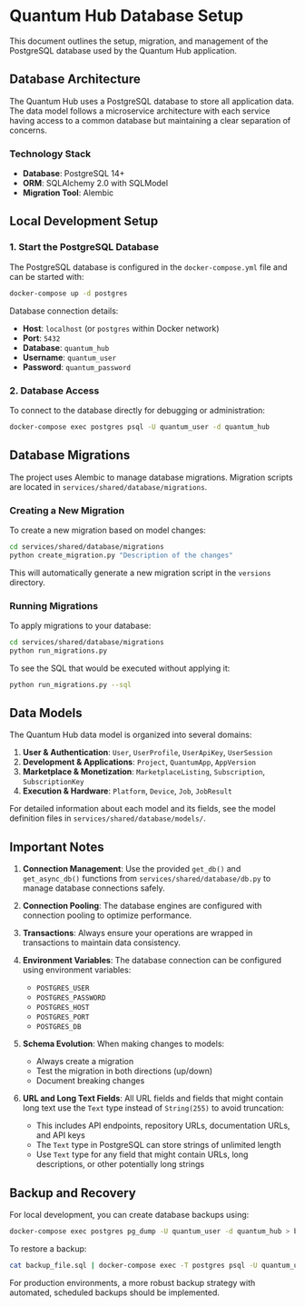 # Quantum Hub Database Setup

This document outlines the setup, migration, and management of the PostgreSQL database used by the Quantum Hub application.

## Database Architecture

The Quantum Hub uses a PostgreSQL database to store all application data. The data model follows a microservice architecture with each service having access to a common database but maintaining a clear separation of concerns.

### Technology Stack

- **Database**: PostgreSQL 14+
- **ORM**: SQLAlchemy 2.0 with SQLModel
- **Migration Tool**: Alembic

## Local Development Setup

### 1. Start the PostgreSQL Database

The PostgreSQL database is configured in the `docker-compose.yml` file and can be started with:

```bash
docker-compose up -d postgres
```

Database connection details:
- **Host**: `localhost` (or `postgres` within Docker network)
- **Port**: `5432`
- **Database**: `quantum_hub`
- **Username**: `quantum_user`
- **Password**: `quantum_password`

### 2. Database Access

To connect to the database directly for debugging or administration:

```bash
docker-compose exec postgres psql -U quantum_user -d quantum_hub
```

## Database Migrations

The project uses Alembic to manage database migrations. Migration scripts are located in `services/shared/database/migrations`.

### Creating a New Migration

To create a new migration based on model changes:

```bash
cd services/shared/database/migrations
python create_migration.py "Description of the changes"
```

This will automatically generate a new migration script in the `versions` directory.

### Running Migrations

To apply migrations to your database:

```bash
cd services/shared/database/migrations
python run_migrations.py
```

To see the SQL that would be executed without applying it:

```bash
python run_migrations.py --sql
```

## Data Models

The Quantum Hub data model is organized into several domains:

1. **User & Authentication**: `User`, `UserProfile`, `UserApiKey`, `UserSession`
2. **Development & Applications**: `Project`, `QuantumApp`, `AppVersion`
3. **Marketplace & Monetization**: `MarketplaceListing`, `Subscription`, `SubscriptionKey`
4. **Execution & Hardware**: `Platform`, `Device`, `Job`, `JobResult`

For detailed information about each model and its fields, see the model definition files in `services/shared/database/models/`.

## Important Notes

1. **Connection Management**: Use the provided `get_db()` and `get_async_db()` functions from `services/shared/database/db.py` to manage database connections safely.

2. **Connection Pooling**: The database engines are configured with connection pooling to optimize performance.

3. **Transactions**: Always ensure your operations are wrapped in transactions to maintain data consistency.

4. **Environment Variables**: The database connection can be configured using environment variables:
   - `POSTGRES_USER`
   - `POSTGRES_PASSWORD`
   - `POSTGRES_HOST`
   - `POSTGRES_PORT`
   - `POSTGRES_DB`

5. **Schema Evolution**: When making changes to models:
   - Always create a migration
   - Test the migration in both directions (up/down)
   - Document breaking changes

6. **URL and Long Text Fields**: All URL fields and fields that might contain long text use the `Text` type instead of `String(255)` to avoid truncation:
   - This includes API endpoints, repository URLs, documentation URLs, and API keys
   - The `Text` type in PostgreSQL can store strings of unlimited length
   - Use `Text` type for any field that might contain URLs, long descriptions, or other potentially long strings

## Backup and Recovery

For local development, you can create database backups using:

```bash
docker-compose exec postgres pg_dump -U quantum_user -d quantum_hub > backup_$(date +%Y%m%d_%H%M%S).sql
```

To restore a backup:

```bash
cat backup_file.sql | docker-compose exec -T postgres psql -U quantum_user -d quantum_hub
```

For production environments, a more robust backup strategy with automated, scheduled backups should be implemented.
